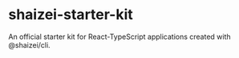 # shaizei-starter-kit

An official starter kit for React-TypeScript applications created with @shaizei/cli.
